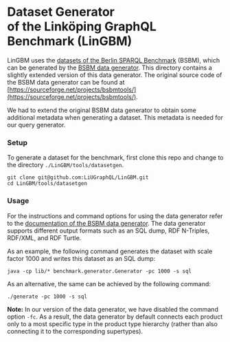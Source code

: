 # Dataset Generator <br/> of the Linköping GraphQL Benchmark (LinGBM)
LinGBM uses the [datasets of the Berlin SPARQL Benchmark](http://wifo5-03.informatik.uni-mannheim.de/bizer/berlinsparqlbenchmark/spec/Dataset/index.html) (BSBM), which can be generated by the [BSBM data generator](http://wifo5-03.informatik.uni-mannheim.de/bizer/berlinsparqlbenchmark/spec/BenchmarkRules/index.html#datagenerator). This directory contains a slightly extended version of this data generator. The original source code of the BSBM data generator can be found at [https://sourceforge.net/projects/bsbmtools/](https://sourceforge.net/projects/bsbmtools/).

We had to extend the original BSBM data generator to obtain some additional metadata when generating a dataset. This metadata is needed for our query generator.

### Setup

To generate a dataset for the benchmark, first clone this repo and change to the directory `./LinGBM/tools/datasetgen`.

```
git clone git@github.com:LiUGraphQL/LinGBM.git
cd LinGBM/tools/datasetgen
```

### Usage

For the instructions and command options for using the data generator refer to the [documentation of the BSBM data generator](http://wifo5-03.informatik.uni-mannheim.de/bizer/berlinsparqlbenchmark/spec/BenchmarkRules/index.html#datagenerator). The data generator supports different output formats such as an SQL dump, RDF N-Triples, RDF/XML, and RDF Turtle.

As an example, the following command generates the dataset with scale factor 1000 and writes this dataset as an SQL dump:

```
java -cp lib/* benchmark.generator.Generator -pc 1000 -s sql
```

As an alternative, the same can be achieved by the following command:

```
./generate -pc 1000 -s sql
```

**Note:** In our version of the data generator, we have disabled the command option `-fc`. As a result, the data generator by default connects each product only to a most specific type in the product type hierarchy (rather than also connecting it to the corresponding supertypes).
